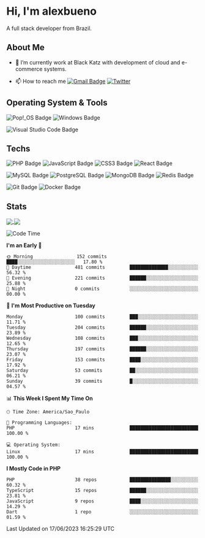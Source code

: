 # Hi, I'm alexbueno

A full stack developer from Brazil.

## About Me

- 🌱 I’m currently work at Black Katz with development of cloud and e-commerce systems.

- 📫 How to reach me [![Gmail Badge](https://img.shields.io/badge/-gmail-c14438?style=for-the-badge&logo=Gmail&logoColor=ffffff)](mailto:alexsandrofbueno@gmail.com) [![Twitter](https://img.shields.io/badge/twitter-1DA1F2.svg?style=for-the-badge&logo=twitter&logoColor=ffffff)](https://twitter.com/Alex_Bueno_7)

## Operating System & Tools

![Pop!_OS Badge](https://img.shields.io/badge/Pop!__OS-48B9C7?logo=popos&logoColor=fff&style=flat)
![Windows Badge](https://img.shields.io/badge/Windows-0078D6?logo=windows&logoColor=fff&style=flat)

![Visual Studio Code Badge](https://img.shields.io/badge/Visual%20Studio%20Code-007ACC?logo=visualstudiocode&logoColor=fff&style=flat)

## Techs

![PHP Badge](https://img.shields.io/badge/PHP-777BB4?logo=php&logoColor=fff&style=flat)
![JavaScript Badge](https://img.shields.io/badge/JavaScript-F7DF1E?logo=javascript&logoColor=000&style=flat)
![CSS3 Badge](https://img.shields.io/badge/CSS3-1572B6?logo=css3&logoColor=fff&style=flat)
![React Badge](https://img.shields.io/badge/React-61DAFB?logo=react&logoColor=000&style=flat)

![MySQL Badge](https://img.shields.io/badge/MySQL-4479A1?logo=mysql&logoColor=fff&style=flat)
![PostgreSQL Badge](https://img.shields.io/badge/PostgreSQL-4169E1?logo=postgresql&logoColor=fff&style=flat)
![MongoDB Badge](https://img.shields.io/badge/MongoDB-47A248?logo=mongodb&logoColor=fff&style=flat)
![Redis Badge](https://img.shields.io/badge/Redis-DC382D?logo=redis&logoColor=fff&style=flat)

![Git Badge](https://img.shields.io/badge/Git-F05032?logo=git&logoColor=fff&style=flat)
![Docker Badge](https://img.shields.io/badge/Docker-2496ED?logo=docker&logoColor=fff&style=flat)


## Stats

<a href="https://github.com/anuraghazra/github-readme-stats">
  <img align="center" src="https://github-readme-stats.vercel.app/api?username=alexbueno7&hide=contribs,prs&show_icons=true&theme=radical" />
</a>
<a href="https://github.com/anuraghazra/convoychat">
  <img align="center" src="https://github-readme-stats.vercel.app/api/top-langs/?username=alexbueno7" />
</a>

<!--START_SECTION:waka-->
![Code Time](http://img.shields.io/badge/Code%20Time-748%20hrs%2039%20mins-blue)

**I'm an Early 🐤** 

```text
🌞 Morning                152 commits         ████░░░░░░░░░░░░░░░░░░░░░   17.80 % 
🌆 Daytime                481 commits         ██████████████░░░░░░░░░░░   56.32 % 
🌃 Evening                221 commits         ██████░░░░░░░░░░░░░░░░░░░   25.88 % 
🌙 Night                  0 commits           ░░░░░░░░░░░░░░░░░░░░░░░░░   00.00 % 
```
📅 **I'm Most Productive on Tuesday** 

```text
Monday                   100 commits         ███░░░░░░░░░░░░░░░░░░░░░░   11.71 % 
Tuesday                  204 commits         ██████░░░░░░░░░░░░░░░░░░░   23.89 % 
Wednesday                108 commits         ███░░░░░░░░░░░░░░░░░░░░░░   12.65 % 
Thursday                 197 commits         ██████░░░░░░░░░░░░░░░░░░░   23.07 % 
Friday                   153 commits         ████░░░░░░░░░░░░░░░░░░░░░   17.92 % 
Saturday                 53 commits          ██░░░░░░░░░░░░░░░░░░░░░░░   06.21 % 
Sunday                   39 commits          █░░░░░░░░░░░░░░░░░░░░░░░░   04.57 % 
```


📊 **This Week I Spent My Time On** 

```text
🕑︎ Time Zone: America/Sao_Paulo

💬 Programming Languages: 
PHP                      17 mins             █████████████████████████   100.00 % 

💻 Operating System: 
Linux                    17 mins             █████████████████████████   100.00 % 
```

**I Mostly Code in PHP** 

```text
PHP                      38 repos            ███████████████░░░░░░░░░░   60.32 % 
TypeScript               15 repos            ██████░░░░░░░░░░░░░░░░░░░   23.81 % 
JavaScript               9 repos             ████░░░░░░░░░░░░░░░░░░░░░   14.29 % 
Dart                     1 repo              ░░░░░░░░░░░░░░░░░░░░░░░░░   01.59 % 
```




 Last Updated on 17/06/2023 16:25:29 UTC
<!--END_SECTION:waka-->
